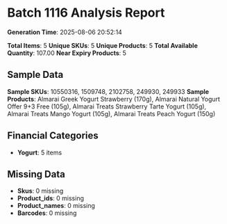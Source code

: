 # Batch 1116 Analysis Report

**Generation Time**: 2025-08-06 20:52:14

**Total Items**: 5
**Unique SKUs**: 5
**Unique Products**: 5
**Total Available Quantity**: 107.00
**Near Expiry Products**: 5

## Sample Data
**Sample SKUs**: 10550316, 1509748, 2102758, 249930, 249933
**Sample Products**: Almarai Greek Yogurt Strawberry (170g), Almarai Natural Yogurt Offer 9+3 Free (105g), Almarai Treats Strawberry Tarte Yogurt (105g), Almarai Treats Mango Yogurt (105g), Almarai Treats Peach Yogurt (150g)

## Financial Categories
- **Yogurt**: 5 items

## Missing Data
- **Skus**: 0 missing
- **Product_ids**: 0 missing
- **Product_names**: 0 missing
- **Barcodes**: 0 missing
